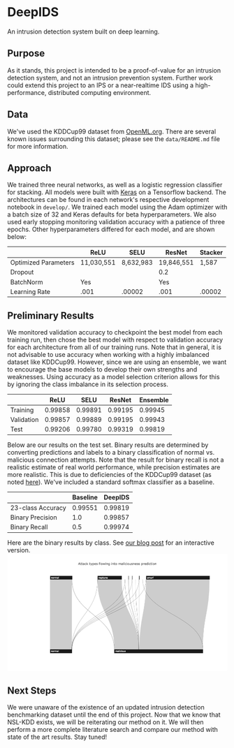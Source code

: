 DeepIDS
===
An intrusion detection system built on deep learning.

Purpose
---
As it stands, this project is intended to be a proof-of-value for an intrusion detection system, and not an intrusion prevention system.  Further work could extend this project to an IPS or a near-realtime IDS using a high-performance, distributed computing environment.

Data
---
We've used the KDDCup99 dataset from [OpenML.org](https://www.openml.org/d/1110).  There are several known issues surrounding this dataset; please see the `data/README.md` file for more information.

Approach
---
We trained three neural networks, as well as a logistic regression classifier for stacking.  All models were built with [Keras](https://keras.io) on a Tensorflow backend.  The architectures can be found in each network's respective development notebook in `develop/`.  We trained each model using the Adam optimizer with a batch size of 32 and Keras defaults for beta hyperparameters.  We also used early stopping monitoring validation accuracy with a patience of three epochs. Other hyperparameters differed for each model, and are shown below:

|  | ReLU | SELU | ResNet | Stacker |
| -------- | ---- | ---- | ------ | ------- |
| Optimized Parameters | 11,030,551 | 8,632,983 | 19,846,551 | 1,587 |
| Dropout |  |  | 0.2 |  |
| BatchNorm | Yes |  | Yes |  |
| Learning Rate | .001 | .00002 | .001 | .00002 |

Preliminary Results
---
We monitored validation accuracy to checkpoint the best model from each training run, then chose the best model with respect to validation accuracy for each architecture from all of our training runs.  Note that in general, it is not advisable to use accuracy when working with a highly imbalanced dataset like KDDCup99.  However, since we are using an ensemble, we want to encourage the base models to develop their own strengths and weaknesses.  Using accuracy as a model selection criterion allows for this by ignoring the class imbalance in its selection process.

|  | ReLU | SELU | ResNet | Ensemble |
| -------- | ---- | ---- | ------ | ------- |
| Training | 0.99858 | 0.99891 | 0.99195 | 0.99945 |
| Validation | 0.99857 | 0.99889 | 0.99195 | 0.99943 |
| Test | 0.99206 | 0.99780 | 0.99319 | 0.99819 |

Below are our results on the test set.  Binary results are determined by converting predictions and labels to a binary classification of normal vs. malicious connection attempts.  Note that the result for binary recall is not a realistic estimate of real world performance, while precision estimates are more realistic.  This is due to deficiencies of the KDDCup99 dataset (as noted [here](data/README.md)).  We've included a standard softmax classifier as a baseline.

|  | Baseline | DeepIDS |
| ----- | ----- | ----- |
| 23-class Accuracy | 0.99551 | 0.99819 |
| Binary Precision | 1.0 | 0.99857 |
| Binary Recall | 0.5 | 0.99974 |

Here are the binary results by class.  See [our blog post](http://blog.pandata.co) for an interactive version.
![Binary results by class](figures/sankey.png)

Next Steps
---
We were unaware of the existence of an updated intrusion detection benchmarking dataset until the end of this project.  Now that we know that NSL-KDD exists, we will be reiterating our method on it.  We will then perform a more complete literature search and compare our method with state of the art results.  Stay tuned!
